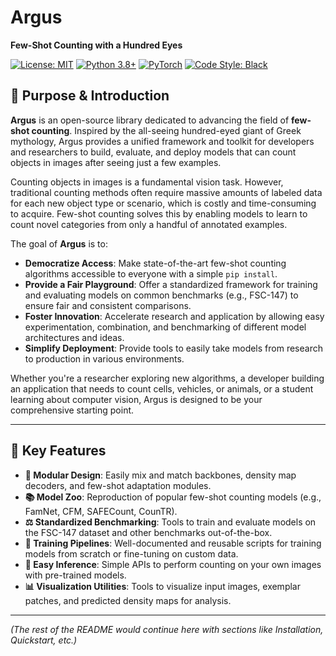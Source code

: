 # Argus

**Few-Shot Counting with a Hundred Eyes**

[![License: MIT](https://img.shields.io/badge/License-MIT-yellow.svg)](https://opensource.org/licenses/MIT)
[![Python 3.8+](https://img.shields.io/badge/python-3.8+-blue.svg)](https://www.python.org/downloads/)
[![PyTorch](https://img.shields.io/badge/PyTorch-%23EE4C2C.svg?&logo=PyTorch&logoColor=white)](https://pytorch.org/)
[![Code Style: Black](https://img.shields.io/badge/code%20style-black-000000.svg)](https://github.com/psf/black)

## 🎯 Purpose & Introduction

**Argus** is an open-source library dedicated to advancing the field of **few-shot counting**. Inspired by the all-seeing hundred-eyed giant of Greek mythology, Argus provides a unified framework and toolkit for developers and researchers to build, evaluate, and deploy models that can count objects in images after seeing just a few examples.

Counting objects in images is a fundamental vision task. However, traditional counting methods often require massive amounts of labeled data for each new object type or scenario, which is costly and time-consuming to acquire. Few-shot counting solves this by enabling models to learn to count novel categories from only a handful of annotated examples.

The goal of **Argus** is to:
*   **Democratize Access**: Make state-of-the-art few-shot counting algorithms accessible to everyone with a simple `pip install`.
*   **Provide a Fair Playground**: Offer a standardized framework for training and evaluating models on common benchmarks (e.g., FSC-147) to ensure fair and consistent comparisons.
*   **Foster Innovation**: Accelerate research and application by allowing easy experimentation, combination, and benchmarking of different model architectures and ideas.
*   **Simplify Deployment**: Provide tools to easily take models from research to production in various environments.

Whether you're a researcher exploring new algorithms, a developer building an application that needs to count cells, vehicles, or animals, or a student learning about computer vision, Argus is designed to be your comprehensive starting point.

---

## 🔑 Key Features

*   **🧩 Modular Design**: Easily mix and match backbones, density map decoders, and few-shot adaptation modules.
*   **📚 Model Zoo**: Reproduction of popular few-shot counting models (e.g., FamNet, CFM, SAFECount, CounTR).
*   **⚖️ Standardized Benchmarking**: Tools to train and evaluate models on the FSC-147 dataset and other benchmarks out-of-the-box.
*   **🚀 Training Pipelines**: Well-documented and reusable scripts for training models from scratch or fine-tuning on custom data.
*   **🎯 Easy Inference**: Simple APIs to perform counting on your own images with pre-trained models.
*   **📊 Visualization Utilities**: Tools to visualize input images, exemplar patches, and predicted density maps for analysis.

---
*(The rest of the README would continue here with sections like Installation, Quickstart, etc.)*